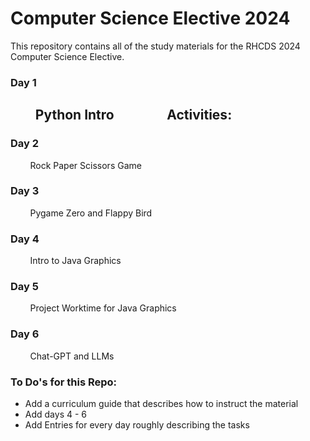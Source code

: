 # Computer Science Elective 2024
This repository contains all of the study materials for the RHCDS 2024 Computer Science Elective.

### Day 1
&nbsp;&nbsp;&nbsp;&nbsp;&nbsp;&nbsp;&nbsp;&nbsp;Python Intro
&nbsp;&nbsp;&nbsp;&nbsp;&nbsp;&nbsp;&nbsp;&nbsp;&nbsp;&nbsp;&nbsp;&nbsp;&nbsp;&nbsp;&nbsp;&nbsp;Activities:
- 

### Day 2
&nbsp;&nbsp;&nbsp;&nbsp;&nbsp;&nbsp;&nbsp;&nbsp;Rock Paper Scissors Game

### Day 3
&nbsp;&nbsp;&nbsp;&nbsp;&nbsp;&nbsp;&nbsp;&nbsp;Pygame Zero and Flappy Bird

### Day 4
&nbsp;&nbsp;&nbsp;&nbsp;&nbsp;&nbsp;&nbsp;&nbsp;Intro to Java Graphics

### Day 5
&nbsp;&nbsp;&nbsp;&nbsp;&nbsp;&nbsp;&nbsp;&nbsp;Project Worktime for Java Graphics

### Day 6
&nbsp;&nbsp;&nbsp;&nbsp;&nbsp;&nbsp;&nbsp;&nbsp;Chat-GPT and LLMs

### To Do's for this Repo:
- Add a curriculum guide that describes how to instruct the material
- Add days 4 - 6
- Add Entries for every day roughly describing the tasks
